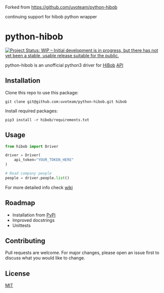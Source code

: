 Forked from https://github.com/uvoteam/python-hibob

continuing support for hibob python wrapper

# python-hibob

[![Project Status: WIP – Initial development is in progress, but there has not yet been a stable, usable release suitable for the public.](https://www.repostatus.org/badges/latest/wip.svg)](https://www.repostatus.org/#wip)

python-hibob is an unofficial python3 driver for [HiBob](https://www.hibob.com/) [API](https://apidocs.hibob.com/)

## Installation

Clone this repo to use this package:

`git clone git@github.com:uvoteam/python-hibob.git hibob`

Install required packages:

`pip3 install -r hibob/requirements.txt`

## Usage

```python
from hibob import Driver

driver = Driver(
    api_token="YOUR_TOKEN_HERE"
)

# Read company people
people = driver.people.list()
```
For more detailed info check [wiki](https://github.com/uvoteam/python-hibob/wiki)

## Roadmap

* Installation from [PyPi](https://pypi.org/)
* Improved docstrings
* Unittests

## Contributing
Pull requests are welcome. For major changes, please open an issue first to discuss what you would like to change.

## License
[MIT](LICENCE.md)
